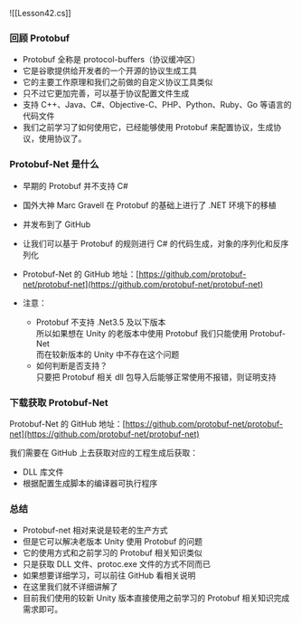 ![[Lesson42.cs]]

### 回顾 Protobuf
- Protobuf 全称是 protocol-buffers（协议缓冲区）
- 它是谷歌提供给开发者的一个开源的协议生成工具
- 它的主要工作原理和我们之前做的自定义协议工具类似
- 只不过它更加完善，可以基于协议配置文件生成
- 支持 C++、Java、C#、Objective-C、PHP、Python、Ruby、Go 等语言的代码文件
- 我们之前学习了如何使用它，已经能够使用 Protobuf 来配置协议，生成协议，使用协议了。

### Protobuf-Net 是什么
- 早期的 Protobuf 并不支持 C#
- 国外大神 Marc Gravell 在 Protobuf 的基础上进行了 .NET 环境下的移植
- 并发布到了 GitHub
- 让我们可以基于 Protobuf 的规则进行 C# 的代码生成，对象的序列化和反序列化
- Protobuf-Net 的 GitHub 地址：[https://github.com/protobuf-net/protobuf-net](https://github.com/protobuf-net/protobuf-net)
    
- 注意：
    - Protobuf 不支持 .Net3.5 及以下版本  
        所以如果想在 Unity 的老版本中使用 Protobuf 我们只能使用 Protobuf-Net  
        而在较新版本的 Unity 中不存在这个问题
    - 如何判断是否支持？  
        只要把 Protobuf 相关 dll 包导入后能够正常使用不报错，则证明支持

### 下载获取 Protobuf-Net
Protobuf-Net 的 GitHub 地址：[https://github.com/protobuf-net/protobuf-net](https://github.com/protobuf-net/protobuf-net)

我们需要在 GitHub 上去获取对应的工程生成后获取：
- DLL 库文件
- 根据配置生成脚本的编译器可执行程序

### 总结
- Protobuf-net 相对来说是较老的生产方式
- 但是它可以解决老版本 Unity 使用 Protobuf 的问题
- 它的使用方式和之前学习的 Protobuf 相关知识类似
- 只是获取 DLL 文件、protoc.exe 文件的方式不同而已
- 如果想要详细学习，可以前往 GitHub 看相关说明
- 在这里我们就不详细讲解了
- 目前我们使用的较新 Unity 版本直接使用之前学习的 Protobuf 相关知识完成需求即可。

